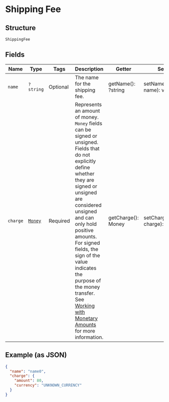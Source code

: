 
# Shipping Fee

## Structure

`ShippingFee`

## Fields

| Name | Type | Tags | Description | Getter | Setter |
|  --- | --- | --- | --- | --- | --- |
| `name` | `?string` | Optional | The name for the shipping fee. | getName(): ?string | setName(?string name): void |
| `charge` | [`Money`](../../doc/models/money.md) | Required | Represents an amount of money. `Money` fields can be signed or unsigned.<br>Fields that do not explicitly define whether they are signed or unsigned are<br>considered unsigned and can only hold positive amounts. For signed fields, the<br>sign of the value indicates the purpose of the money transfer. See<br>[Working with Monetary Amounts](https://developer.squareup.com/docs/build-basics/working-with-monetary-amounts)<br>for more information. | getCharge(): Money | setCharge(Money charge): void |

## Example (as JSON)

```json
{
  "name": "name0",
  "charge": {
    "amount": 80,
    "currency": "UNKNOWN_CURRENCY"
  }
}
```

